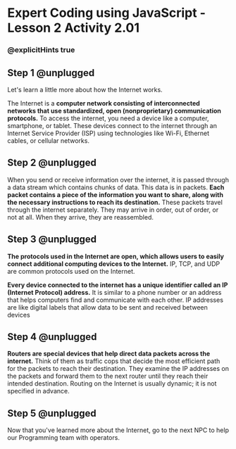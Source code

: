 # Expert Coding using JavaScript - Lesson 2 Activity 2.01
### @explicitHints true

## Step 1 @unplugged

Let's learn a little more about how the Internet works. 

The Internet is a **computer network consisting of interconnected networks that use standardized, open (nonproprietary) communication protocols.**
To access the internet, you need a device like a computer, smartphone, or tablet. These devices connect to the internet through an Internet Service Provider (ISP) using technologies like Wi-Fi, Ethernet cables, or cellular networks.

## Step 2 @unplugged

When you send or receive information over the internet, it is passed through a data stream which contains chunks of data.  This data is in packets. **Each packet contains a piece of the information you want to share, along with the necessary instructions to reach its destination.** These packets travel through the internet separately. They may arrive in order, out of order, or not at all.  When they arrive, they are reassembled. 

## Step 3 @unplugged

**The protocols used in the Internet are open, which allows users to easily connect additional computing devices to the Internet.** IP, TCP, and UDP are common protocols used on the Internet.

**Every device connected to the internet has a unique identifier called an IP (Internet Protocol) address.** It is similar to a phone number or an address that helps computers find and communicate with each other. IP addresses are like digital labels that allow data to be sent and received between devices

## Step 4 @unplugged

**Routers are special devices that help direct data packets across the internet.** Think of them as traffic cops that decide the most efficient path for the packets to reach their destination. They examine the IP addresses on the packets and forward them to the next router until they reach their intended destination. Routing on the Internet is usually dynamic; it is not specified in advance.

## Step 5 @unplugged

Now that you've learned more about the Internet, go to the next NPC to help our Programming team with operators. 